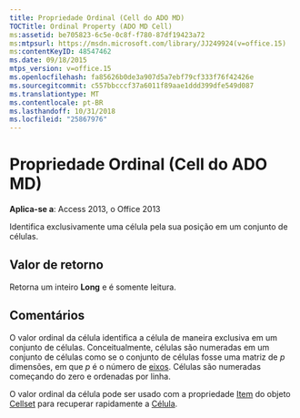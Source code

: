 ```yaml
---
title: Propriedade Ordinal (Cell do ADO MD)
TOCTitle: Ordinal Property (ADO MD Cell)
ms:assetid: be705823-6c5e-0c8f-f780-87df19423a72
ms:mtpsurl: https://msdn.microsoft.com/library/JJ249924(v=office.15)
ms:contentKeyID: 48547462
ms.date: 09/18/2015
mtps_version: v=office.15
ms.openlocfilehash: fa85626b0de3a907d5a7ebf79cf333f76f42426e
ms.sourcegitcommit: c557bbcccf37a6011f89aae1ddd399dfe549d087
ms.translationtype: MT
ms.contentlocale: pt-BR
ms.lasthandoff: 10/31/2018
ms.locfileid: "25867976"
---
```

# <a name="ordinal-property-ado-md-cell"></a>Propriedade Ordinal (Cell do ADO MD)


**Aplica-se a**: Access 2013, o Office 2013

Identifica exclusivamente uma célula pela sua posição em um conjunto de células.

## <a name="return-values"></a>Valor de retorno

Retorna um inteiro **Long** e é somente leitura.

## <a name="remarks"></a>Comentários

O valor ordinal da célula identifica a célula de maneira exclusiva em um conjunto de células. Conceitualmente, células são numeradas em um conjunto de células como se o conjunto de células fosse uma matriz de *p* dimensões, em que *p* é o número de [eixos](axes-collection-ado-md.md). Células são numeradas começando do zero e ordenadas por linha.

O valor ordinal da célula pode ser usado com a propriedade [Item](item-property-ado-md-cellset.md) do objeto [Cellset](cellset-object-ado-md.md) para recuperar rapidamente a [Célula](cell-object-ado-md.md).

